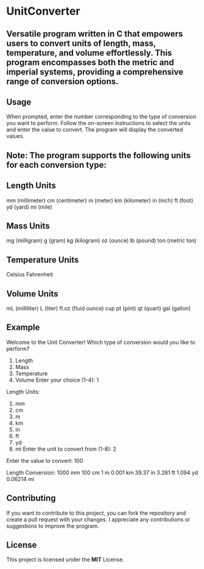 # UnitConverter
 ## Versatile program written in C that empowers users to convert units of length, mass, temperature, and volume effortlessly. This program encompasses both the metric and imperial systems, providing a comprehensive range of conversion options.

## Usage
When prompted, enter the number corresponding to the type of conversion you want to perform.
Follow the on-screen instructions to select the units and enter the value to convert.
The program will display the converted values.

## Note: The program supports the following units for each conversion type:

## Length Units
mm (millimeter)
cm (centimeter)
m (meter)
km (kilometer)
in (inch)
ft (foot)
yd (yard)
mi (mile)
## Mass Units
mg (milligram)
g (gram)
kg (kilogram)
oz (ounce)
lb (pound)
ton (metric ton)
## Temperature Units
Celsius
Fahrenheit
## Volume Units
mL (milliliter)
L (liter)
fl.oz (fluid ounce)
cup
pt (pint)
qt (quart)
gal (gallon)

## Example
Welcome to the Unit Converter!
Which type of conversion would you like to perform?
1. Length
2. Mass
3. Temperature
4. Volume
Enter your choice (1-4): 1

Length Units:
1. mm
2. cm
3. m
4. km
5. in
6. ft
7. yd
8. mi
Enter the unit to convert from (1-8): 2

Enter the value to convert: 100

Length Conversion:
1000 mm
100 cm
1 m
0.001 km
39.37 in
3.281 ft
1.094 yd
0.06214 mi

## Contributing
If you want to contribute to this project, you can fork the repository and create a pull request with your changes. I appreciate any contributions or suggestions to improve the program.

## License
This project is licensed under the **__MIT__** License.
